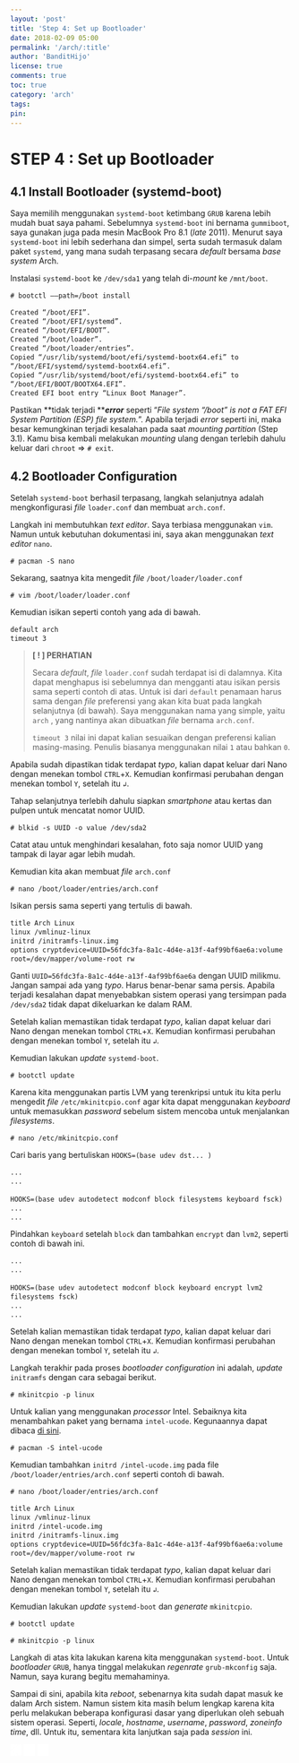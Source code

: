 ```yaml
---
layout: 'post'
title: 'Step 4: Set up Bootloader'
date: 2018-02-09 05:00
permalink: '/arch/:title'
author: 'BanditHijo'
license: true
comments: true
toc: true
category: 'arch'
tags:
pin:
---
```



# STEP 4 : Set up Bootloader

## 4.1 Install Bootloader \(systemd-boot\)

Saya memilih menggunakan `systemd-boot` ketimbang `GRUB` karena lebih mudah buat saya pahami. Sebelumnya `systemd-boot` ini bernama `gummiboot`, saya gunakan juga pada mesin MacBook Pro 8.1 \(_late_ 2011\). Menurut saya `systemd-boot` ini lebih sederhana dan simpel, serta sudah termasuk dalam paket `systemd`, yang mana sudah terpasang secara _default_ bersama _base system_ Arch.

Instalasi `systemd-boot` ke `/dev/sda1` yang telah di-_mount_ ke `/mnt/boot`.

```
# bootctl ––path=/boot install
```

```
Created “/boot/EFI”.
Created “/boot/EFI/systemd”.
Created “/boot/EFI/BOOT”.
Created “/boot/loader”.
Created “/boot/loader/entries”.
Copied “/usr/lib/systemd/boot/efi/systemd-bootx64.efi” to “/boot/EFI/systemd/systemd-bootx64.efi”.
Copied “/usr/lib/systemd/boot/efi/systemd-bootx64.efi” to “/boot/EFI/BOOT/BOOTX64.EFI”.
Created EFI boot entry “Linux Boot Manager”.
```

Pastikan **tidak terjadi **_**error**_ seperti “_File system “/boot” is not a FAT EFI System Partition \(ESP\) file system._”. Apabila terjadi _error_ seperti ini, maka besar kemungkinan terjadi kesalahan pada saat _mounting partition_ \(Step 3.1\). Kamu bisa kembali melakukan _mounting_ ulang dengan terlebih dahulu keluar dari `chroot` =&gt; `# exit`.

## 4.2 Bootloader Configuration

Setelah `systemd-boot` berhasil terpasang, langkah selanjutnya adalah mengkonfigurasi _file_ `loader.conf` dan membuat `arch.conf`.

Langkah ini membutuhkan _text editor_. Saya terbiasa menggunakan `vim`. Namun untuk kebutuhan dokumentasi ini, saya akan menggunakan _text editor_ `nano`.

```
# pacman -S nano
```

Sekarang, saatnya kita mengedit _file_ `/boot/loader/loader.conf`

```
# vim /boot/loader/loader.conf
```

Kemudian isikan seperti contoh yang ada di bawah.

```
default arch
timeout 3
```

> **\[ ! \] PERHATIAN**
>
> Secara _default_, _file_ `loader.conf` sudah terdapat isi di dalamnya. Kita dapat menghapus isi sebelumnya dan mengganti atau isikan persis sama seperti contoh di atas. Untuk isi dari `default` penamaan harus sama dengan _file_ preferensi yang akan kita buat pada langkah selanjutnya \(di bawah\). Saya menggunakan nama yang simple, yaitu `arch` , yang nantinya akan dibuatkan _file_ bernama `arch.conf`.
>
> `timeout 3` nilai ini dapat kalian sesuaikan dengan preferensi kalian masing-masing. Penulis biasanya menggunakan nilai `1` atau bahkan `0`.

Apabila sudah dipastikan tidak terdapat _typo_, kalian dapat keluar dari Nano dengan menekan tombol `CTRL`+`X`. Kemudian konfirmasi perubahan dengan menekan tombol `Y`, setelah itu `↲`.

Tahap selanjutnya terlebih dahulu siapkan _smartphone_ atau kertas dan pulpen untuk mencatat nomor UUID.

```
# blkid -s UUID -o value /dev/sda2
```

Catat atau untuk menghindari kesalahan, foto saja nomor UUID yang tampak di layar agar lebih mudah.

Kemudian kita akan membuat _file_ `arch.conf`

```
# nano /boot/loader/entries/arch.conf
```

Isikan persis sama seperti yang tertulis di bawah.

```
title Arch Linux
linux /vmlinuz-linux
initrd /initramfs-linux.img
options cryptdevice=UUID=56fdc3fa-8a1c-4d4e-a13f-4af99bf6ae6a:volume root=/dev/mapper/volume-root rw
```

Ganti `UUID=56fdc3fa-8a1c-4d4e-a13f-4af99bf6ae6a` dengan UUID milikmu. Jangan sampai ada yang _typo_. Harus benar-benar sama persis. Apabila terjadi  kesalahan dapat menyebabkan sistem operasi yang tersimpan pada `/dev/sda2` tidak dapat dikeluarkan ke dalam RAM.

Setelah kalian memastikan tidak terdapat _typo_, kalian dapat keluar dari Nano dengan menekan tombol `CTRL`+`X`. Kemudian konfirmasi perubahan dengan menekan tombol `Y`, setelah itu `↲`.

Kemudian lakukan _update_ `systemd-boot`.

```
# bootctl update
```

Karena kita menggunakan partis LVM yang terenkripsi untuk itu kita perlu mengedit _file_ `/etc/mkinitcpio.conf` agar kita dapat menggunakan _keyboard_ untuk memasukkan _password_ sebelum sistem mencoba untuk menjalankan _filesystems_.

```
# nano /etc/mkinitcpio.conf
```

Cari baris yang bertuliskan `HOOKS=(base udev dst... )`

```
...
...

HOOKS=(base udev autodetect modconf block filesystems keyboard fsck)
...
...
```

Pindahkan `keyboard` setelah `block` dan tambahkan `encrypt` dan `lvm2`, seperti contoh di bawah ini.

```
...
...

HOOKS=(base udev autodetect modconf block keyboard encrypt lvm2 filesystems fsck)
...
...
```

Setelah kalian memastikan tidak terdapat _typo_, kalian dapat keluar dari Nano dengan menekan tombol `CTRL`+`X`. Kemudian konfirmasi perubahan dengan menekan tombol `Y`, setelah itu `↲`.

Langkah terakhir pada proses _bootloader configuration_ ini adalah, _update_ `initramfs` dengan cara sebagai berikut.

```
# mkinitcpio -p linux
```

Untuk kalian yang menggunakan _processor_ Intel. Sebaiknya kita menambahkan paket yang bernama `intel-ucode`. Kegunaannya dapat dibaca [di sini](https://wiki.archlinux.org/index.php/Microcode).

```
# pacman -S intel-ucode
```

Kemudian tambahkan `initrd /intel-ucode.img` pada file `/boot/loader/entries/arch.conf` seperti contoh di bawah.

```
# nano /boot/loader/entries/arch.conf
```

```
title Arch Linux
linux /vmlinuz-linux
initrd /intel-ucode.img
initrd /initramfs-linux.img
options cryptdevice=UUID=56fdc3fa-8a1c-4d4e-a13f-4af99bf6ae6a:volume root=/dev/mapper/volume-root rw
```

Setelah kalian memastikan tidak terdapat _typo_, kalian dapat keluar dari Nano dengan menekan tombol `CTRL`+`X`. Kemudian konfirmasi perubahan dengan menekan tombol `Y`, setelah itu `↲`.

Kemudian lakukan _update_ `systemd-boot` dan _generate_ `mkinitcpio`.

```
# bootctl update
```

```
# mkinitcpio -p linux
```

Langkah di atas kita lakukan karena kita menggunakan `systemd-boot`. Untuk _bootloader_ `GRUB`, hanya tinggal melakukan _regenrate_ `grub-mkconfig` saja. Namun, saya kurang begitu memahaminya.

Sampai di sini, apabila kita _reboot_, sebenarnya kita sudah dapat masuk ke dalam Arch sistem. Namun sistem kita masih belum lengkap karena kita perlu melakukan beberapa konfigurasi dasar yang diperlukan oleh sebuah sistem operasi. Seperti, _locale_, _hostname_, _username_, _password_, _zoneinfo_ _time_, dll. Untuk itu, sementara kita lanjutkan saja pada _session_ ini.


<!-- NEXT PREV BUTTON -->
<div class="post-nav">
<a class="btn-blue-l" href="/arch/step-3-installing-arch-linux-base-packages"><img style="width:20px;" src="/assets/img/logo/logo_ap.png"></a>
<a class="btn-blue-c" href="/arch/"><img style="width:20px;" src="/assets/img/logo/logo_menu.png"></a>
<a class="btn-blue-r" href="/arch/step-5-set-language-and-time-zone"><img style="width:20px;" src="/assets/img/logo/logo_an.png"></a>
</div>
